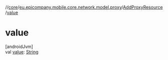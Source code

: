 //[core](../../../index.md)/[eu.epicompany.mobile.core.network.model.proxy](../index.md)/[AddProxyResource](index.md)/[value](value.md)

# value

[androidJvm]\
val [value](value.md): [String](https://kotlinlang.org/api/latest/jvm/stdlib/kotlin/-string/index.html)
